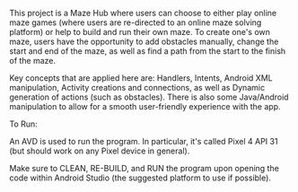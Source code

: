 This project is a Maze Hub where users can choose to either play online maze games (where users are re-directed to an online maze solving platform) or help to build and run their own maze. To create one's own maze, users have the opportunity to add obstacles manually, change the start and end of the maze, as well as find a path from the start to the finish of the maze.

Key concepts that are applied here are: Handlers, Intents, Android XML manipulation, Activity creations and connections, as well as Dynamic generation of actions (such as obstacles). There is also some Java/Android manipulation to allow for a smooth user-friendly experience with the app.

To Run:

An AVD is used to run the program. In particular, it's called Pixel 4 API 31 (but should work on any Pixel device in general).

Make sure to CLEAN, RE-BUILD, and RUN the program upon opening the code within Android Studio (the suggested platform to use if possible).

